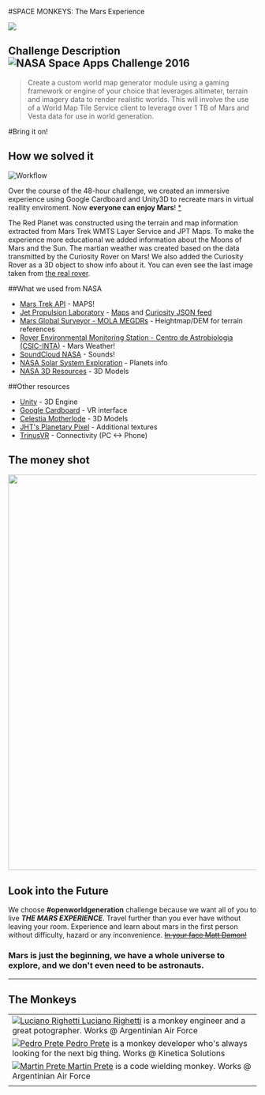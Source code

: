 #SPACE MONKEYS: The Mars Experience 

<img src="http://i.imgur.com/1d71AMV.png" />

## Challenge Description ![NASA Space Apps Challenge 2016](http://i.imgur.com/0xwKStM.png)

> Create a custom world map generator module using a gaming framework or engine of your choice that leverages altimeter, terrain and imagery data to render realistic worlds.  This will involve the use of a World Map Tile Service client to leverage over 1 TB of Mars and Vesta data for use in world generation.

#Bring it on!

## How we solved it

![Workflow](http://i.imgur.com/CzGkzgd.png "Workflow")

Over the course of the 48-hour challenge, we created an immersive experience using Google Cardboard and Unity3D to recreate mars in virtual reallity enviroment. Now **everyone can enjoy Mars**! [*](http://i.imgur.com/BT9tNyH.jpg)

The Red Planet was constructed using the terrain and map information extracted from Mars Trek WMTS Layer Service and JPT Maps. To make the experience more educational we added information about the Moons of Mars and the Sun. The martian weather was created based on the data transmitted by the Curiosity Rover on Mars! We also added the Curiosity Rover as a 3D object to show info about it. You can even see the last image taken from [the real rover](http://i.imgur.com/SF302fs.jpg).

##What we used from NASA

- [Mars Trek API](https://api.nasa.gov/mars-wmts/catalog/) - MAPS!
- [Jet Propulsion Laboratory](http://jpl.nasa.gov/) - [Maps](http://maps.jpl.nasa.gov/) and [Curiosity JSON feed](http://mars.jpl.nasa.gov/msl-raw-images/image/image_manifest.json)
- [Mars Global Surveyor - MOLA MEGDRs](http://pds-geosciences.wustl.edu/missions/mgs/megdr.html) - Heightmap/DEM for terrain references
- [Rover Environmental Monitoring Station - Centro de Astrobiologia (CSIC-INTA)](http://marsweather.ingenology.com/) - Mars Weather!
- [SoundCloud NASA](https://soundcloud.com/nasa) - Sounds!
- [NASA Solar System Exploration](https://solarsystem.nasa.gov/) - Planets info
- [NASA 3D Resources](http://nasa3d.arc.nasa.gov/) - 3D Models

##Other resources

- [Unity](https://unity3d.com/) - 3D Engine
- [Google Cardboard](https://www.google.com/get/cardboard/) - VR interface
- [Celestia Motherlode](http://www.celestiamotherlode.net/catalog/marsmoons.php) - 3D Models
- [JHT's Planetary Pixel](http://planetpixelemporium.com/mars.html) - Additional textures
- [TrinusVR](http://trinusvr.com/) - Connectivity (PC <-> Phone)

## The money shot

<img src="http://i.imgur.com/F4MwGhs.jpg" width="800" />

## Look into the Future 

We choose **#openworldgeneration** challenge because we want all of you to live ***THE MARS EXPERIENCE***. Travel further than you ever have without leaving your room. Experience and learn about mars in the first person without difficulty, hazard or any inconvenience. ~~[In your face Matt Damon!](http://i.imgur.com/4zw8u9M.jpg)~~

### Mars is just the beginning, we have a whole universe to explore, and we don't even need to be astronauts.

___

## The Monkeys

|   |
|---|
| <a href="mailto:lucianorighetti@gmail.com">![Luciano Righetti](http://i.imgur.com/Sowv9wH.png "Luciano") Luciano Righetti</a> is a monkey engineer and a great potographer. Works @ Argentinian Air Force |
| <a href="mailto:pmprete@gmail.com">![Pedro Prete](http://i.imgur.com/Sowv9wH.png "Pedro") Pedro Prete</a> is a monkey developer who's always looking for the next big thing. Works @ Kinetica Solutions |
| <a href="mailto:martinprete@gmail.com">![Martin Prete](http://i.imgur.com/Sowv9wH.png "Martin") Martin Prete</a> is a code wielding monkey. Works @ Argentinian Air Force |
|   |
